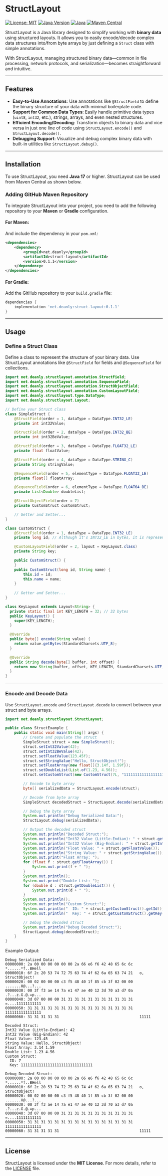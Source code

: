 # StructLayout
[![License: MIT](https://img.shields.io/badge/License-MIT-yellow.svg)](https://opensource.org/licenses/MIT)
[![Java Version](https://img.shields.io/badge/Java-17%2B-blue)](https://www.oracle.com/java/technologies/javase/jdk17-archive-downloads.html)
[![Java](https://img.shields.io/badge/Pure-Java-orange)](https://www.java.com/)
[![Maven Central](https://img.shields.io/maven-central/v/net.deanly/struct-layout.svg)](https://central.sonatype.com/artifact/net.deanly/struct-layout)

StructLayout is a Java library designed to simplify working with **binary data** using structured layouts. It allows you to easily encode/decode complex data structures into/from byte arrays by just defining a `Struct` class with simple annotations.

With StructLayout, managing structured binary data—common in file processing, network protocols, and serialization—becomes straightforward and intuitive.

---

## Features

- **Easy-to-Use Annotations**:
  Use annotations like `@StructField` to define the binary structure of your data with minimal boilerplate code.
- **Support for Common Data Types**:
  Easily handle primitive data types (`uint8`, `int32`, etc.), strings, arrays, and even nested structures.
- **Efficient Encoding/Decoding**:
  Transform objects to binary data and vice versa in just one line of code using `StructLayout.encode()` and `StructLayout.decode()`.
- **Debugging Support**:
  Visualize and debug complex binary data with built-in utilities like `StructLayout.debug()`.

---

## Installation

To use StructLayout, you need **Java 17** or higher. StructLayout can be used from Maven Central as shown below.

### Adding GitHub Maven Repository

To integrate StructLayout into your project, you need to add the following repository to your **Maven** or **Gradle** configuration.

#### For Maven:
And include the dependency in your `pom.xml`:

```xml
<dependencies>
    <dependency>
        <groupId>net.deanly</groupId>
        <artifactId>struct-layout</artifactId>
        <version>0.1.1</version>
    </dependency>
</dependencies>
```

#### For Gradle:
Add the GitHub repository to your `build.gradle` file:

```gradle
dependencies {
    implementation 'net.deanly:struct-layout:0.1.1'
}
```

---

## Usage

### Define a Struct Class

Define a class to represent the structure of your binary data. Use StructLayout annotations like `@StructField` for fields and `@SequenceField` for collections.

```java
import net.deanly.structlayout.annotation.StructField;
import net.deanly.structlayout.annotation.SequenceField;
import net.deanly.structlayout.annotation.StructObjectField;
import net.deanly.structlayout.annotation.CustomLayoutField;
import net.deanly.structlayout.type.DataType;
import net.deanly.structlayout.Layout;

// Define your Struct class
class SimpleStruct {
    @StructField(order = 1, dataType = DataType.INT32_LE)
    private int int32Value;

    @StructField(order = 2, dataType = DataType.INT32_BE)
    private int int32BeValue;

    @StructField(order = 3, dataType = DataType.FLOAT32_LE)
    private float floatValue;

    @StructField(order = 4, dataType = DataType.STRING_C)
    private String stringValue;

    @SequenceField(order = 5, elementType = DataType.FLOAT32_LE)
    private float[] floatArray;

    @SequenceField(order = 6, elementType = DataType.FLOAT64_BE)
    private List<Double> doubleList;

    @StructObjectField(order = 7)
    private CustomStruct customStruct;

    // Getter and Setter...
}

class CustomStruct {
    @StructField(order = 1, dataType = DataType.INT32_LE)
    private long id; // Although it's INT32_LE in bytes, it is represented as a long type in Java.

    @CustomLayoutField(order = 2, layout = KeyLayout.class)
    private String key;

    public CustomStruct() {
    }
    public CustomStruct(long id, String name) {
        this.id = id;
        this.name = name;
    }
    
    // Getter and Setter...
}

class KeyLayout extends Layout<String> {
  private static final int KEY_LENGTH = 32; // 32 bytes
  public KeyLayout() {
    super(KEY_LENGTH);
  }

  @Override
  public byte[] encode(String value) {
    return value.getBytes(StandardCharsets.UTF_8);
  }

  @Override
  public String decode(byte[] buffer, int offset) {
    return new String(buffer, offset, KEY_LENGTH, StandardCharsets.UTF_8);
  }
}
```

---

### Encode and Decode Data

Use `StructLayout.encode` and `StructLayout.decode` to convert between your struct and byte arrays.

```java
import net.deanly.structlayout.StructLayout;

public class StructExample {
    public static void main(String[] args) {
        // Create and populate the struct
        SimpleStruct struct = new SimpleStruct();
        struct.setInt32Value(42);
        struct.setInt32BeValue(42);
        struct.setFloatValue(123.45f);
        struct.setStringValue("Hello, StructObject!");
        struct.setFloatArray(new float[]{3.14f, 1.59f});
        struct.setDoubleList(List.of(1.23, 4.56));
        struct.setCustomStruct(new CustomStruct(7L, "11111111111111111111111111111111"));

        // Encode to byte array
        byte[] serializedData = StructLayout.encode(struct);

        // Decode from byte array
        SimpleStruct decodedStruct = StructLayout.decode(serializedData, SimpleStruct.class);

        // Debug the byte array
        System.out.println("Debug Serialized Data:");
        StructLayout.debug(serializedData);

        // Output the decoded struct
        System.out.println("Decoded Struct:");
        System.out.println("Int32 Value (Little-Endian): " + struct.getInt32Value());
        System.out.println("Int32 Value (Big-Endian): " + struct.getInt32BeValue());
        System.out.println("Float Value: " + struct.getFloatValue());
        System.out.println("String Value: " + struct.getStringValue());
        System.out.print("Float Array: ");
        for (float f : struct.getFloatArray()) {
            System.out.print(f + " ");
        }
        System.out.println();
        System.out.print("Double List: ");
        for (double d : struct.getDoubleList()) {
            System.out.print(d + " ");
        }
        System.out.println();
        System.out.println("Custom Struct:");
        System.out.println("  ID: " + struct.getCustomStruct().getId());
        System.out.println("  Key: " + struct.getCustomStruct().getKey());

        // Debug the decoded struct
        System.out.println("Debug Decoded Struct:");
        StructLayout.debug(decodedStruct);
    }
}
```

Example Output:
```aiignore
Debug Serialized Data:
00000000: 2a 00 00 00 00 00 00 2a 66 e6 f6 42 48 65 6c 6c   *......*f..BHell
00000010: 6f 2c 20 53 74 72 75 63 74 4f 62 6a 65 63 74 21   o, StructObject!
00000020: 00 02 00 00 00 c3 f5 48 40 1f 85 cb 3f 02 00 00   .......H@...?...
00000030: 00 3f f3 ae 14 7a e1 47 ae 40 12 3d 70 a3 d7 0a   .?...z.G.@.=p...
00000040: 3d 07 00 00 00 31 31 31 31 31 31 31 31 31 31 31   =....11111111111
00000050: 31 31 31 31 31 31 31 31 31 31 31 31 31 31 31 31   1111111111111111
00000060: 31 31 31 31 31                                    11111

Decoded Struct:
Int32 Value (Little-Endian): 42
Int32 Value (Big-Endian): 42
Float Value: 123.45
String Value: Hello, StructObject!
Float Array: 3.14 1.59 
Double List: 1.23 4.56 
Custom Struct:
  ID: 7
  Key: 11111111111111111111111111111111
  
Debug Decoded Struct:
00000000: 2a 00 00 00 00 00 00 2a 66 e6 f6 42 48 65 6c 6c   *......*f..BHell
00000010: 6f 2c 20 53 74 72 75 63 74 4f 62 6a 65 63 74 21   o, StructObject!
00000020: 00 02 00 00 00 c3 f5 48 40 1f 85 cb 3f 02 00 00   .......H@...?...
00000030: 00 3f f3 ae 14 7a e1 47 ae 40 12 3d 70 a3 d7 0a   .?...z.G.@.=p...
00000040: 3d 07 00 00 00 31 31 31 31 31 31 31 31 31 31 31   =....11111111111
00000050: 31 31 31 31 31 31 31 31 31 31 31 31 31 31 31 31   1111111111111111
00000060: 31 31 31 31 31                                    11111
```
---

## License

StructLayout is licensed under the **MIT License**. For more details, refer to the [LICENSE](LICENSE) file.
